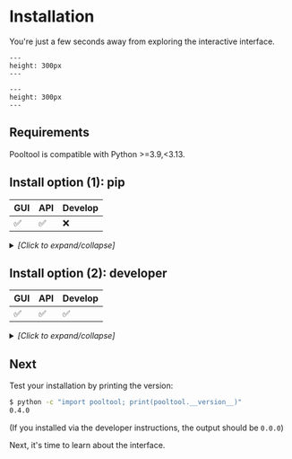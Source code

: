 # Installation

You're just a few seconds away from exploring the interactive interface.

```{figure} ../_assets/gallery_6.jpg
---
height: 300px
---
```

```{figure} ../_assets/gallery_7.jpg
---
height: 300px
---
```

## Requirements

Pooltool is compatible with Python >=3.9,<3.13.

## Install option (1): pip

| GUI | API | Develop |
|-----|-----|---------|
| ✅  | ✅  | ❌      |

<details><summary style="font-style: italic;">[Click to expand/collapse]</summary>

### MacOS

```python
pip install pooltool-billiards
```

### Linux & Windows

```python
pip install pooltool-billiards --extra-index-url https://archive.panda3d.org/
```

</details>

## Install option (2): developer

| GUI | API | Develop |
|-----|-----|---------|
| ✅  | ✅  | ✅      |

<details><summary style="font-style: italic;">[Click to expand/collapse]</summary>

If you want to develop for pooltool, have access to the most up-to-date version of the codebase, or modify the code to your liking, this is for you.

A small note. If you don't have the ability to create isolated python environments, I would recommend installing `conda` ([here](https://conda.io/projects/conda/en/latest/user-guide/install/index.html)) so you can isolate pooltool from your other business.

**(i)** Grab a copy of the codebase.

```bash
cd <A_DIRECTORY_YOU_LIKE>
git clone https://github.com/ekiefl/pooltool.git
cd pooltool
```

**(ii)** Create a new python environment that uses Python 3.12.4.

If you have `conda`, just run this:

```bash
conda env create -f environment.yml
conda activate pooltool-dev
```

Regardless of how you managed your python environment, please verify you're running `3.12.4`

```bash
$ python
Python 3.8.10 (default, May 19 2021, 11:01:55)
[Clang 10.0.0 ] :: Anaconda, Inc. on darwin
Type "help", "copyright", "credits" or "license" for more information.
>>> exit()
```

**(iii)** Install poetry, a popular python package/environment manager.

If you created your environment with conda, you've already installed poetry.

Otherwise, install with

```bash
pip install "poetry>=1.8.3"
```

Verify your installation:

```bash
$ poetry --version
Poetry (version 1.8.3)
```

**(iv)** Install pooltool.

```bash
poetry install
pip install -e .
```

**(v)** install the pre-commit hooks:

This will automatically format your code according to the pooltool standard whenever you commit.

```
pre-commit install
```

**(vi)** test out your installation:

```bash
run-pooltool
```

The game window should appear (escape key to exit).

</details>

## Next

Test your installation by printing the version:

```bash
$ python -c "import pooltool; print(pooltool.__version__)"
0.4.0
```

(If you installed via the developer instructions, the output should be `0.0.0`)

Next, it's time to learn about the interface.
